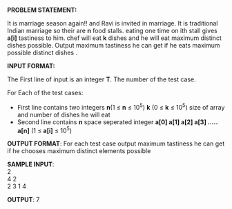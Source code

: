 **PROBLEM STATEMENT:**

It is marriage season again!! and Ravi is invited in marriage. It is traditional Indian marriage so their are **n** food stalls. eating one time on ith stall gives **a[i]** tastiness to him. chef will eat **k** dishes and he will eat maximum distinct dishes possible. Output maximum tastiness he can get if he eats maximum possible distinct dishes .

**INPUT FORMAT:**

The First line of input is an integer **T**. The number of the test case.

For Each of the test cases:

- First line contains two integers **n**(1 ≤ **n** ≤ 10<sup>5</sup>) **k** (0 ≤ **k** ≤ 10<sup>5</sup>) size of array and number of dishes he will eat
- Second line contains **n** space seperated integer **a[0] a[1] a[2] a[3] ..... a[n]** (1 ≤ **a[i]** ≤ 10<sup>5</sup>)

**OUTPUT FORMAT**:
For each test case output maximum tastiness he can get if he chooses maximum distinct elements possible

**SAMPLE INPUT**:
<br>2 <br>
4 2 <br>
2 3 1 4<br>

**OUTPUT**:
7
